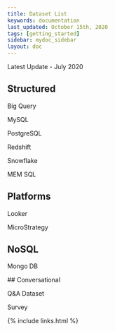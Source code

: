 ```yaml
---
title: Dataset List
keywords: documentation
last_updated: October 15th, 2020
tags: [getting_started]
sidebar: mydoc_sidebar
layout: doc
---
```


Latest Update - July 2020

## Structured

Big Query

MySQL

PostgreSQL

Redshift

Snowflake

MEM SQL

## Platforms

Looker

MicroStrategy

## NoSQL

Mongo DB

## Conversational

Q&A Dataset

Survey

{% include links.html %}
    
